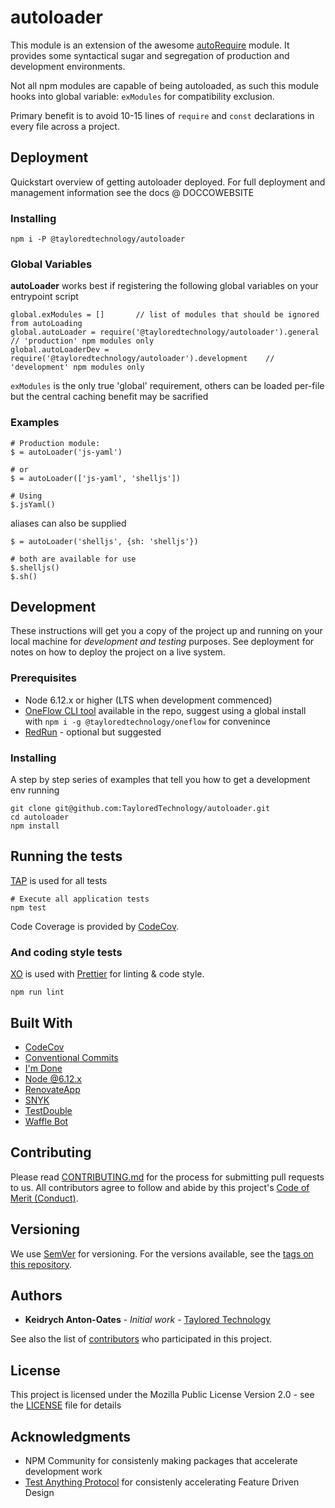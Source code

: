 # autoloader

This module is an extension of the awesome [autoRequire](https://www.npmjs.com/package/auto-require) module. It provides some syntactical sugar and segregation of production and development environments.

Not all npm modules are capable of being autoloaded, as such this module hooks into global variable: `exModules` for compatibility exclusion.

Primary benefit is to avoid 10-15 lines of `require` and `const` declarations in every file across a project.

## Deployment

Quickstart overview of getting autoloader deployed. For full deployment and management information see the docs @ DOCCOWEBSITE

### Installing
```
npm i -P @tayloredtechnology/autoloader
```
### Global Variables
**autoLoader** works best if registering the following global variables on your entrypoint script
```
global.exModules = []		// list of modules that should be ignored from autoLoading
global.autoLoader = require('@tayloredtechnology/autoloader').general		// 'production' npm modules only
global.autoLoaderDev = require('@tayloredtechnology/autoloader').development	// 'development' npm modules only
```
`exModules` is the only true 'global' requirement, others can be loaded per-file but the central caching benefit may be sacrified

### Examples

```
# Production module:
$ = autoLoader('js-yaml')

# or
$ = autoLoader(['js-yaml', 'shelljs'])

# Using
$.jsYaml()
```
aliases can also be supplied
```
$ = autoLoader('shelljs', {sh: 'shelljs'})

# both are available for use
$.shelljs()
$.sh()
```

## Development

These instructions will get you a copy of the project up and running on your local machine for _development and testing_ purposes. See deployment for notes on how to deploy the project on a live system.

### Prerequisites

* Node 6.12.x or higher (LTS when development commenced)
* [OneFlow CLI tool](https://www.npmjs.com/package/%40tayloredtechnology%2Foneflow) available in the repo, suggest using a global install with `npm i -g @tayloredtechnology/oneflow` for convenince
* [RedRun](https://www.npmjs.com/package/redrun) - optional but suggested

### Installing

A step by step series of examples that tell you how to get a development env running

```
git clone git@github.com:TayloredTechnology/autoloader.git
cd autoloader
npm install
```

## Running the tests

[TAP](https://testanything.org/) is used for all tests

```
# Execute all application tests
npm test
```

Code Coverage is provided by [CodeCov](https://codecov.io).

### And coding style tests

[XO](https://github.com/sindresorhus/xo) is used with [Prettier](https://github.com/prettier/prettier) for linting & code style.

```
npm run lint
```

## Built With

* [CodeCov](http://codecov.io/)
* [Conventional Commits](https://conventionalcommits.org)
* [I'm Done](https://imdone.io/)
* [Node @6.12.x](https://nodejs.org/docs/latest-v6.x/api/)
* [RenovateApp](http://renovateapp.com/)
* [SNYK](http://snyk.io/)
* [TestDouble](https://www.npmjs.com/package/testdouble)
* [Waffle Bot](https://help.waffle.io/wafflebot-basics/getting-started-with-the-wafflebot/how-to-use-wafflebot)

## Contributing

Please read [CONTRIBUTING.md](CONTRIBUTING.md) for the process for submitting pull requests to us. All contributors agree to follow and abide by this project's [Code of Merit (Conduct)](CONDUCT.md).

## Versioning

We use [SemVer](http://semver.org/) for versioning. For the versions available, see the [tags on this repository](https://github.com/TayloredTechnology/autoloader/tags).

## Authors

* **Keidrych Anton-Oates** - _Initial work_ - [Taylored Technology](https://tayloredtechnology.net)

See also the list of [contributors](https://github.com/TayloredTechnology/autoloader/contributors) who participated in this project.

## License

This project is licensed under the Mozilla Public License Version 2.0 - see the [LICENSE](LICENSE) file for details

## Acknowledgments

* NPM Community for consistenly making packages that accelerate development work
* [Test Anything Protocol](https://testanything.org/) for consistenly accelerating Feature Driven Design
